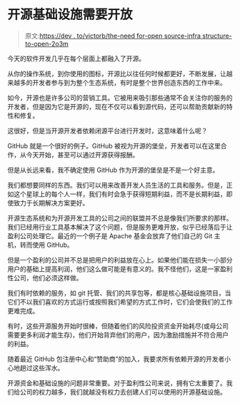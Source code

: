 # 开源基础设施需要开放

> 原文:[https://dev . to/victorb/the-need for-open source-infra structure-to-open-2o3m](https://dev.to/victorb/the-need-for-open-source-infrastructure-to-be-open-2o3m)

今天的软件开发几乎在每个层面上都融入了开源。

从你的操作系统，到你使用的图标，开源比以往任何时候都更好，不断发展，让越来越多的开发者参与到为整个生态系统，有时是整个世界创造东西的工作中来。

如今，开源也是许多公司的营销工具。它被用来吸引那些通常不会关注你的服务的开发者，但是因为它是开源的，现在不仅可以看到源代码，还可以帮助贡献新的特性和修复。

这很好，但是当开源开发者依赖闭源平台进行开发时，这意味着什么呢？

GitHub 就是一个很好的例子。GitHub 被视为开源的堡垒，开发者可以在这里合作，从今天开始，甚至可以通过开源获得报酬。

但是从长远来看，我不确定使用 GitHub 作为开源的堡垒是不是一个好主意。

我们都想要同样的东西。我们可以用来改善开发人员生活的工具和服务。但是，正如这个星球上的每个人一样，我们有时会急于获得短期利益，而不是长期利益，即使致力于长期解决方案更好。

开源生态系统和为开源开发工具的公司之间的联盟并不总是像我们所要求的那样。我们已经用行业工具基本解决了这个问题，但是服务更难开放，似乎已经落后于让盈利公司处理它。最近的一个例子是 Apache 基金会放弃了他们自己的 Git 主机，转而使用 GitHub。

但是一个盈利的公司并不总是把用户的利益放在心上。如果他们能在损失一小部分用户的基础上提高利润，他们这么做可能是有意义的。我不怪他们，这是一家盈利性公司，他们必须这样做。

我们有时依赖的服务，如 git 托管、我们的共享包等，都是核心基础设施项目，当它们不以我们喜欢的方式运行或按照我们希望的方式工作时，它们会使我们的工作更难完成。

有时，这些开源服务开始时很棒，但随着他们的风险投资资金开始耗尽(或母公司需要更多利润才能生存)，他们开始背弃他们的用户，因为激励措施并不符合用户的利益。

随着最近 GitHub 包注册中心和“赞助商”的加入，我要求所有依赖开源的开发者小心地趟过这些浑水。

开源资金和基础设施的问题非常重要。对于盈利性公司来说，拥有它太重要了。我们给公司的权力越多，我们就越没有权力去创建人们可以使用的开源基础设施。
